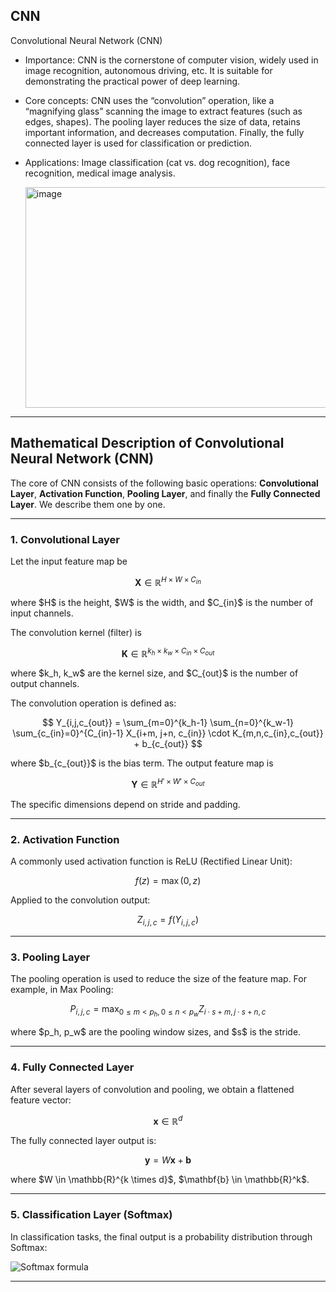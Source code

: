 ## CNN

Convolutional Neural Network (CNN)

* Importance: CNN is the cornerstone of computer vision, widely used in image recognition, autonomous driving, etc. It is suitable for demonstrating the practical power of deep learning.
* Core concepts:
  CNN uses the “convolution” operation, like a “magnifying glass” scanning the image to extract features (such as edges, shapes).
  The pooling layer reduces the size of data, retains important information, and decreases computation.
  Finally, the fully connected layer is used for classification or prediction.
* Applications: Image classification (cat vs. dog recognition), face recognition, medical image analysis.

  <img width="708" height="353" alt="image" src="https://github.com/user-attachments/assets/c404062e-9dc5-4c41-bf8d-93cf080c6181" />

---

## Mathematical Description of Convolutional Neural Network (CNN)

The core of CNN consists of the following basic operations: **Convolutional Layer**, **Activation Function**, **Pooling Layer**, and finally the **Fully Connected Layer**. We describe them one by one.

---

### 1. Convolutional Layer

Let the input feature map be

$$
\mathbf{X} \in \mathbb{R}^{H \times W \times C_{in}}
$$

where \$H\$ is the height, \$W\$ is the width, and \$C\_{in}\$ is the number of input channels.

The convolution kernel (filter) is

$$
\mathbf{K} \in \mathbb{R}^{k_h \times k_w \times C_{in} \times C_{out}}
$$

where \$k\_h, k\_w\$ are the kernel size, and \$C\_{out}\$ is the number of output channels.

The convolution operation is defined as:

$$
Y_{i,j,c_{out}} = \sum_{m=0}^{k_h-1} \sum_{n=0}^{k_w-1} \sum_{c_{in}=0}^{C_{in}-1} 
X_{i+m, j+n, c_{in}} \cdot K_{m,n,c_{in},c_{out}} + b_{c_{out}}
$$

where \$b\_{c\_{out}}\$ is the bias term. The output feature map is

$$
\mathbf{Y} \in \mathbb{R}^{H' \times W' \times C_{out}}
$$

The specific dimensions depend on stride and padding.

---

### 2. Activation Function

A commonly used activation function is ReLU (Rectified Linear Unit):

$$
f(z) = \max(0, z)
$$

Applied to the convolution output:

$$
Z_{i,j,c} = f(Y_{i,j,c})
$$

---

### 3. Pooling Layer

The pooling operation is used to reduce the size of the feature map.
For example, in Max Pooling:

$$
P_{i,j,c} = \max_{0 \leq m < p_h,  0 \leq n < p_w} Z_{i \cdot s + m,  j \cdot s + n,  c}
$$

where \$p\_h, p\_w\$ are the pooling window sizes, and \$s\$ is the stride.

---

### 4. Fully Connected Layer

After several layers of convolution and pooling, we obtain a flattened feature vector:

$$
\mathbf{x} \in \mathbb{R}^d
$$

The fully connected layer output is:

$$
\mathbf{y} = W \mathbf{x} + \mathbf{b}
$$

where \$W \in \mathbb{R}^{k \times d}\$, \$\mathbf{b} \in \mathbb{R}^k\$.

---

### 5. Classification Layer (Softmax)

In classification tasks, the final output is a probability distribution through Softmax:

![Softmax formula](https://latex.codecogs.com/png.latex?\hat{y}_i%20=%20\frac{\exp\(y_i\)}{\sum_{j=1}^{k}%20\exp\(y_j\)})

---

